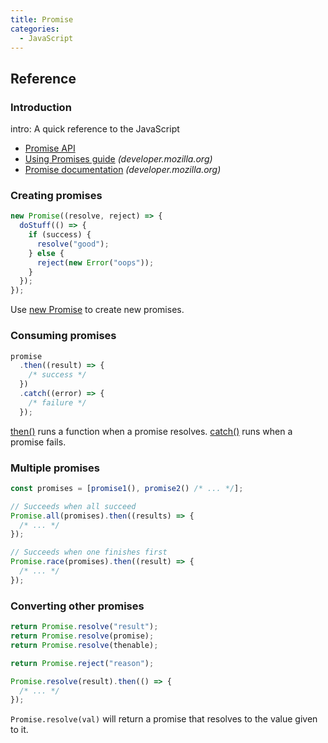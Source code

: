 ```yaml
---
title: Promise
categories:
  - JavaScript
---
```


## Reference

### Introduction

intro: A quick reference to the JavaScript

- [Promise API](https://developer.mozilla.org/en-US/docs/Web/JavaScript/Reference/Global_Objects/Promise)
- [Using Promises guide](https://developer.mozilla.org/en-US/docs/Web/JavaScript/Guide/Using_promises) _(developer.mozilla.org)_
- [Promise documentation](https://developer.mozilla.org/en-US/docs/Web/JavaScript/Reference/Global_Objects/Promise) _(developer.mozilla.org)_

### Creating promises

```js
new Promise((resolve, reject) => {
  doStuff(() => {
    if (success) {
      resolve("good");
    } else {
      reject(new Error("oops"));
    }
  });
});
```

Use [new Promise](https://developer.mozilla.org/en-US/docs/Web/JavaScript/Reference/Global_Objects/Promise#Contstructor) to create new promises.

### Consuming promises

```js
promise
  .then((result) => {
    /* success */
  })
  .catch((error) => {
    /* failure */
  });
```

[then()](https://developer.mozilla.org/en-US/docs/Web/JavaScript/Reference/Global_Objects/Promise/then) runs a function when a promise resolves.
[catch()](https://developer.mozilla.org/en-US/docs/Web/JavaScript/Reference/Global_Objects/Promise/catch) runs when a promise fails.

### Multiple promises

```js
const promises = [promise1(), promise2() /* ... */];
```

```js
// Succeeds when all succeed
Promise.all(promises).then((results) => {
  /* ... */
});
```

```js
// Succeeds when one finishes first
Promise.race(promises).then((result) => {
  /* ... */
});
```

### Converting other promises

```js
return Promise.resolve("result");
return Promise.resolve(promise);
return Promise.resolve(thenable);

return Promise.reject("reason");

Promise.resolve(result).then(() => {
  /* ... */
});
```

`Promise.resolve(val)` will return a promise that resolves to the value given to it.
